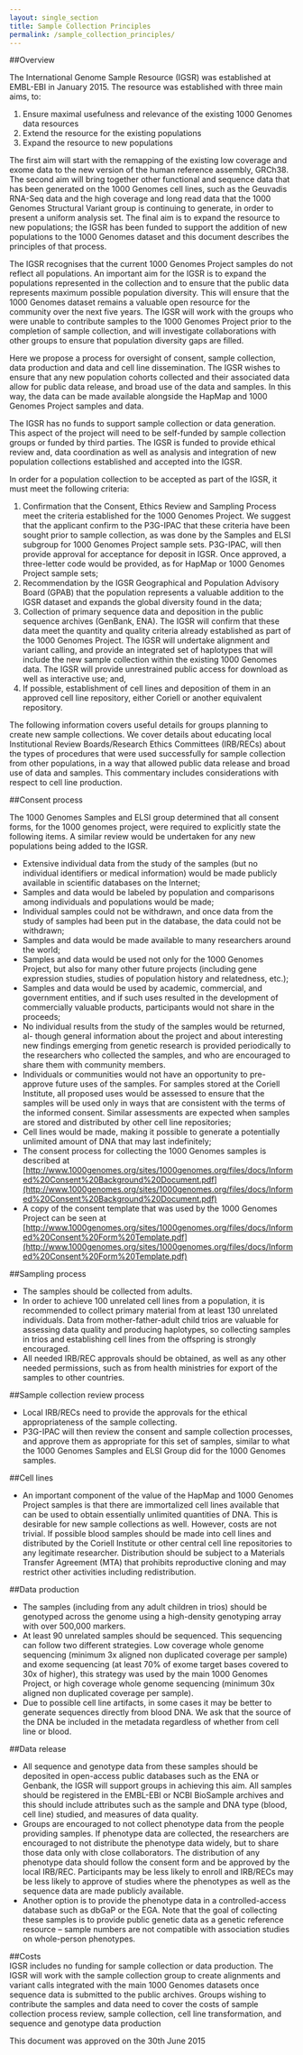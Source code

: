 ```yaml
---
layout: single_section
title: Sample Collection Principles
permalink: /sample_collection_principles/
---
```


##Overview

The International Genome Sample Resource (IGSR) was established at EMBL-EBI in January 2015. The resource was established with three main aims, to:

1.	Ensure maximal usefulness and relevance of the existing 1000 Genomes data resources
2.	Extend the resource for the existing populations
3.	Expand the resource to new populations

The first aim will start with the remapping of the existing low coverage and exome data to the new version of the human reference assembly, GRCh38. The second aim will bring together other functional and sequence data that has been generated on the 1000 Genomes cell lines, such as the Geuvadis RNA-Seq data and the high coverage and long read data that the 1000 Genomes Structural Variant group is continuing to generate, in order to present a uniform analysis set. The final aim is to expand the resource to new populations; the IGSR has been funded to support the addition of new populations to the 1000 Genomes dataset and this document describes the principles of that process.

The IGSR recognises that the current 1000 Genomes Project samples do not reflect all populations. An important aim for the IGSR is to expand the populations represented in the collection and to ensure that the public data represents maximum possible population diversity. This will ensure that the 1000 Genomes dataset remains a valuable open resource for the community over the next five years. The IGSR will work with the groups who were unable to contribute samples to the 1000 Genomes Project prior to the completion of sample collection, and will investigate collaborations with other groups to ensure that population diversity gaps are filled.

Here we propose a process for oversight of consent, sample collection, data production and data and cell line dissemination. The IGSR wishes to ensure that any new population cohorts collected and their associated data allow for public data release, and broad use of the data and samples. In this way, the data can be made available alongside the HapMap and 1000 Genomes Project samples and data. 

The IGSR has no funds to support sample collection or data generation. This aspect of the project will need to be self-funded by sample collection groups or funded by third parties. The IGSR is funded to provide ethical review and, data coordination as well as analysis and integration of new population collections established and accepted into the IGSR.   

In order for a population collection to be accepted as part of the IGSR, it must meet the following criteria:

1.	Confirmation that the Consent, Ethics Review and Sampling Process meet the criteria established for the 1000 Genomes Project.  We suggest that the applicant confirm to the P3G-IPAC that these criteria have been sought prior to sample collection, as was done by the Samples and ELSI subgroup for 1000 Genomes Project sample sets. P3G-IPAC, will then provide approval for acceptance for deposit in IGSR.  Once approved, a three-letter code would be provided, as for HapMap or 1000 Genomes Project sample sets;
2.	Recommendation by the IGSR Geographical and Population Advisory Board (GPAB) that the population represents a valuable addition to the IGSR dataset and expands the global diversity found in the data;
3.	Collection of primary sequence data and deposition in the public sequence archives (GenBank, ENA).  The IGSR will confirm that these data meet the quantity and quality criteria already established as part of the 1000 Genomes Project. The IGSR will undertake alignment and variant calling, and provide an integrated set of haplotypes that will include the new sample collection within the existing 1000 Genomes data. The IGSR will provide unrestrained public access for download as well as interactive use; and,
4.	If possible, establishment of cell lines and deposition of them in an approved cell line repository, either Coriell or another equivalent repository.

The following information covers useful details for groups planning to create new sample collections. We cover details about educating local Institutional Review Boards/Research Ethics Committees (IRB/RECs) about the types of procedures that were used successfully for sample collection from other populations, in a way that allowed public data release and broad use of data and samples.  This commentary includes considerations with respect to cell line production. 

##Consent process 

The 1000 Genomes Samples and ELSI group determined that all consent forms, for the 1000 genomes project, were required to explicitly state the following items. A similar review would be undertaken for any new populations being added to the IGSR.

- Extensive individual data from the study of the samples (but no individual identifiers or medical information) would be made publicly available in scientific databases on the Internet;
- Samples and data would be labeled by population and comparisons among individuals and populations would be made; 
- Individual samples could not be withdrawn, and once data from the study of samples had been put in the database, the data could not be withdrawn; 
- Samples and data would be made available to many researchers around the world; 
- Samples and data would be used not only for the 1000 Genomes Project, but also for many other future projects (including gene expression studies, studies of population history and relatedness, etc.); 
- Samples and data would be used by academic, commercial, and government entities, and if such uses resulted in the development of commercially valuable products, participants would not share in the proceeds; 
- No individual results from the study of the samples would be returned, al- though general information about the project and about interesting new findings emerging from genetic research is provided periodically to the researchers who collected the samples, and who are encouraged to share them with community members. 
- Individuals or communities would not have an opportunity to pre-approve future uses of the samples. For samples stored at the Coriell Institute, all proposed uses would be assessed to ensure that the samples will be used only in ways that are consistent with the terms of the informed consent. Similar assessments are expected when samples are stored and distributed by other cell line repositories; 
- Cell lines would be made, making it possible to generate a potentially unlimited amount of DNA that may last indefinitely; 
- The consent process for collecting the 1000 Genomes samples is described at [http://www.1000genomes.org/sites/1000genomes.org/files/docs/Informed%20Consent%20Background%20Document.pdf](http://www.1000genomes.org/sites/1000genomes.org/files/docs/Informed%20Consent%20Background%20Document.pdf)
- A copy of the consent template that was used by the 1000 Genomes Project can be seen at [http://www.1000genomes.org/sites/1000genomes.org/files/docs/Informed%20Consent%20Form%20Template.pdf](http://www.1000genomes.org/sites/1000genomes.org/files/docs/Informed%20Consent%20Form%20Template.pdf)

##Sampling process
- The samples should be collected from adults.
- In order to achieve 100 unrelated cell lines from a population, it is recommended to collect primary material from at least 130 unrelated individuals.  Data from mother-father-adult child trios are valuable for assessing data quality and producing haplotypes, so collecting samples in trios and establishing cell lines from the offspring is strongly encouraged.  
- All needed IRB/REC approvals should be obtained, as well as any other needed permissions, such as from health ministries for export of the samples to other countries.  

##Sample collection review process
- Local IRB/RECs need to provide the approvals for the ethical appropriateness of the sample collecting.  
- P3G-IPAC will then review the consent and sample collection processes, and approve them as appropriate for this set of samples, similar to what the 1000 Genomes Samples and ELSI Group did for the 1000 Genomes samples.

##Cell lines

- An important component of the value of the HapMap and 1000 Genomes Project samples is that there are immortalized cell lines available that can be used to obtain essentially unlimited quantities of DNA.  This is desirable for new sample collections as well.  However, costs are not trivial.   If possible blood samples should be made into cell lines and distributed by the Coriell Institute or other central cell line repositories to any legitimate researcher.  Distribution should be subject to a Materials Transfer Agreement (MTA) that prohibits reproductive cloning and may restrict other activities including redistribution.

##Data production
- The samples (including from any adult children in trios) should be genotyped across the genome using a high-density genotyping array with over 500,000 markers.
- At least 90 unrelated samples should be sequenced. This sequencing can follow two different strategies. Low coverage whole genome sequencing (minimum 3x aligned non duplicated coverage per sample) and exome sequencing (at least 70% of exome target bases covered to 30x of higher), this strategy was used by the main 1000 Genomes Project, or high coverage whole genome sequencing (minimum 30x aligned non duplicated coverage per sample).
- Due to possible cell line artifacts, in some cases it may be better to generate sequences directly from blood DNA. We ask that the source of the DNA be included in the metadata regardless of whether from cell line or blood.

##Data release
- All sequence and genotype data from these samples should be deposited in open-access public databases such as the ENA or Genbank, the IGSR will support groups in achieving this aim. All samples should be registered in the EMBL-EBI or NCBI BioSample archives and this should include attributes such as the sample and DNA type (blood, cell line) studied, and measures of data quality.
- Groups are encouraged to not collect phenotype data from the people providing samples.  If phenotype data are collected, the researchers are encouraged to not distribute the phenotype data widely, but to share those data only with close collaborators.  The distribution of any phenotype data should follow the consent form and be approved by the local IRB/REC.  Participants may be less likely to enroll and IRB/RECs may be less likely to approve of studies where the phenotypes as well as the sequence data are made publicly available.  
- Another option is to provide the phenotype data in a controlled-access database such as dbGaP or the EGA.  Note that the goal of collecting these samples is to provide public genetic data as a genetic reference resource – sample numbers are not compatible with association studies on whole-person phenotypes.  

##Costs  
IGSR includes no funding for sample collection or data production. The IGSR will work with the sample collection group to create alignments and variant calls integrated with the main 1000 Genomes datasets once sequence data is submitted to the public archives. Groups wishing to contribute the samples and data need to cover the costs of sample collection process review, sample collection, cell line transformation, and sequence and genotype data production

This document was approved on the 30th June 2015
